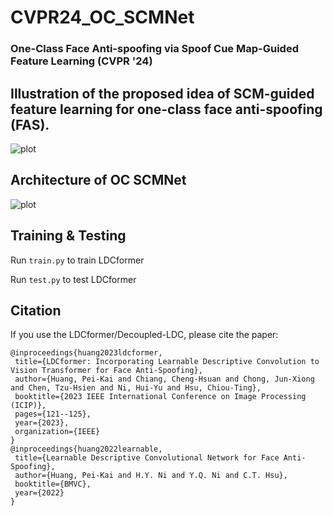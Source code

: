 # CVPR24_OC_SCMNet

### One-Class Face Anti-spoofing via Spoof Cue Map-Guided Feature Learning (CVPR '24)

## Illustration of the proposed idea of SCM-guided feature learning for one-class face anti-spoofing (FAS).
![plot](figures/idea.jpg)

## Architecture of OC SCMNet
![plot](figures/framework_small.jpg)


## Training & Testing
Run `train.py` to train LDCformer

Run `test.py` to test LDCformer


## Citation

If you use the LDCformer/Decoupled-LDC, please cite the paper:
 ```
@inproceedings{huang2023ldcformer,
  title={LDCformer: Incorporating Learnable Descriptive Convolution to Vision Transformer for Face Anti-Spoofing},
  author={Huang, Pei-Kai and Chiang, Cheng-Hsuan and Chong, Jun-Xiong and Chen, Tzu-Hsien and Ni, Hui-Yu and Hsu, Chiou-Ting},
  booktitle={2023 IEEE International Conference on Image Processing (ICIP)},
  pages={121--125},
  year={2023},
  organization={IEEE}
}
 @inproceedings{huang2022learnable,
  title={Learnable Descriptive Convolutional Network for Face Anti-Spoofing},
  author={Huang, Pei-Kai and H.Y. Ni and Y.Q. Ni and C.T. Hsu},
  booktitle={BMVC},
  year={2022}
}
```
